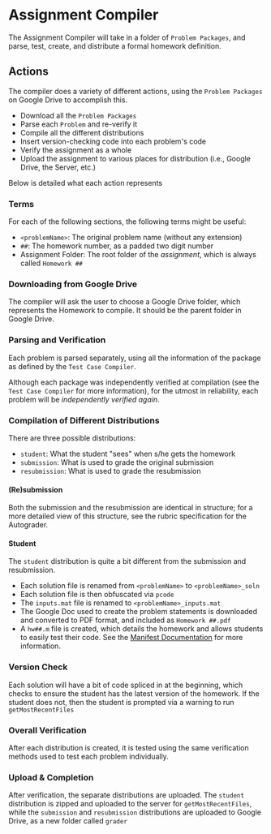 # Assignment Compiler

The Assignment Compiler will take in a folder of `Problem Packages`, and parse, test, create, and distribute a formal homework definition.

## Actions

The compiler does a variety of different actions, using the `Problem Packages` on Google Drive to accomplish this.

- Download all the `Problem Packages`
- Parse each `Problem` and re-verify it
- Compile all the different distributions
- Insert version-checking code into each problem's code
- Verify the assignment as a whole
- Upload the assignment to various places for distribution (i.e., Google Drive, the Server, etc.)

Below is detailed what each action represents

### Terms

For each of the following sections, the following terms might be useful:

- `<problemName>`: The original problem name (without any extension)
- `##`: The homework number, as a padded two digit number
- Assignment Folder: The root folder of the _assignment_, which is always called `Homework ##`

### Downloading from Google Drive

The compiler will ask the user to choose a Google Drive folder, which represents the Homework to compile. It should be the parent folder in Google Drive.

### Parsing and Verification

Each problem is parsed separately, using all the information of the package as defined by the `Test Case Compiler`.

Although each package was independently verified at compilation (see the `Test Case Compiler` for more information), for the utmost in reliability, each problem will
be _independently verified again_.

### Compilation of Different Distributions

There are three possible distributions:

- `student`: What the student "sees" when s/he gets the homework
- `submission`: What is used to grade the original submission
- `resubmission`: What is used to grade the resubmission

#### (Re)submission

Both the submission and the resubmission are identical in structure; for a more detailed view of this structure, see the rubric specification for the Autograder.

#### Student

The `student` distribution is quite a bit different from the submission and resubmission.

- Each solution file is renamed from `<problemName>` to `<problemName>_soln`
- Each solution file is then obfuscated via `pcode`
- The `inputs.mat` file is renamed to `<problemName>_inputs.mat`
- The Google Doc used to create the problem statements is downloaded and converted to PDF format, and included as `Homework ##.pdf`
- A `hw##.m` file is created, which details the homework and allows students to easily test their code. See the [Manifest Documentation](https://github.gatech.edu/CS1371/homework-compiler/blob/Development/AssignmentCompiler/MANIFEST.md) for more information.

### Version Check

Each solution will have a bit of code spliced in at the beginning, which checks to ensure the student has the latest version of the homework. If the student does not,
then the student is prompted via a warning to run `getMostRecentFiles`

### Overall Verification

After each distribution is created, it is tested using the same verification methods used to test each problem individually.

### Upload & Completion

After verification, the separate distributions are uploaded. The `student` distribution is zipped and uploaded to the server for `getMostRecentFiles`,
while the `submission` and `resubmission` distributions are uploaded to Google Drive, as a new folder called `grader`
